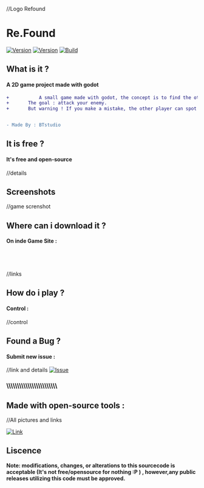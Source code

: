 //Logo Refound
# Re.Found


[![Version](https://img.shields.io/badge/version-0.1.0-pink.svg)]()
[![Version](https://img.shields.io/badge/Release-Prototype-red.svg)]()
[![Build](https://img.shields.io/badge/Supported%20OS-None{for_now}-lightgrey.svg)]()




## What is it ?

#### A 2D game project made with godot

```diff
+           A small game made with godot, the concept is to find the other players without being found in an reverse map.
+       The goal : attack your enemy.
+       But warning ! If you make a mistake, the other player can spot you... 


- Made By : BTstudio

```
## It is free ?
#### It's free and open-source

//details

## Screenshots

//game screnshot


## Where can i download it ?

#### On inde Game Site :
  <br/>
  <br/>
  <br/>
	//links
	
## How do i play ?
#### Control : 
//control


## Found a Bug ?
#### Submit new issue :

//link and details
[![Issue](https://img.shields.io/badge/BUG%20%3F-Click%20Here%20!-brightgreen.svg)](https://framagit.org/never-end-games/re.found/issues/new?issue%5Bassignee_id%5D=&issue%5Bmilestone_id%5D=) 



### \\\\\\\\\\\\\\\\\\\\\\\\\\\\\\\\\\\\\\\\\\\\\\\\

## Made with open-source tools : 

//All pictures and links

 [![Link](https://godotengine.org/themes/godotengine/assets/logo.svg)](https://godotengine.org/ )


## Liscence

**Note: modifications, changes, or alterations to this sourcecode is acceptable (It's not free/opensource for nothing :P ) , however,any public releases utilizing this code must be approved.**
